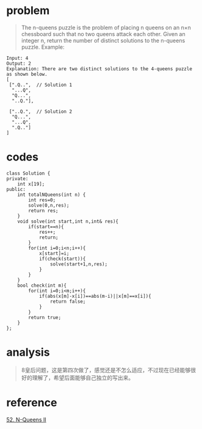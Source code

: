 # problem
>The n-queens puzzle is the problem of placing n queens on an n×n chessboard such that no two queens attack each other.
Given an integer n, return the number of distinct solutions to the n-queens puzzle.
Example:
```
Input: 4
Output: 2
Explanation: There are two distinct solutions to the 4-queens puzzle as shown below.
[
 [".Q..",  // Solution 1
  "...Q",
  "Q...",
  "..Q."],

 ["..Q.",  // Solution 2
  "Q...",
  "...Q",
  ".Q.."]
]
```

# codes
```
class Solution {
private:
    int x[19];
public:
    int totalNQueens(int n) {
        int res=0;
        solve(0,n,res);
        return res;
    }
    void solve(int start,int n,int& res){
        if(start==n){
            res++;
            return;
        }
        for(int i=0;i<n;i++){
            x[start]=i;
            if(check(start)){
                solve(start+1,n,res);
            }
        }
    }
    bool check(int m){
        for(int i=0;i<m;i++){
            if(abs(x[m]-x[i])==abs(m-i)||x[m]==x[i]){
                return false;
            }
        }
        return true;
    }
};
```

# analysis
>8皇后问题，这是第四次做了，感觉还是不怎么适应，不过现在已经能够很好的理解了，希望后面能够自己独立的写出来。

# reference
[52. N-Queens II][1]

[1]: https://leetcode.com/problems/n-queens-ii/description/